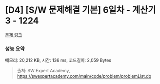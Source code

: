 # [D4] [S/W 문제해결 기본] 6일차 - 계산기3 - 1224 

[문제 링크](https://swexpertacademy.com/main/code/problem/problemDetail.do?contestProbId=AV14tDX6AFgCFAYD) 

### 성능 요약

메모리: 20,212 KB, 시간: 136 ms, 코드길이: 2,059 Bytes



> 출처: SW Expert Academy, https://swexpertacademy.com/main/code/problem/problemList.do